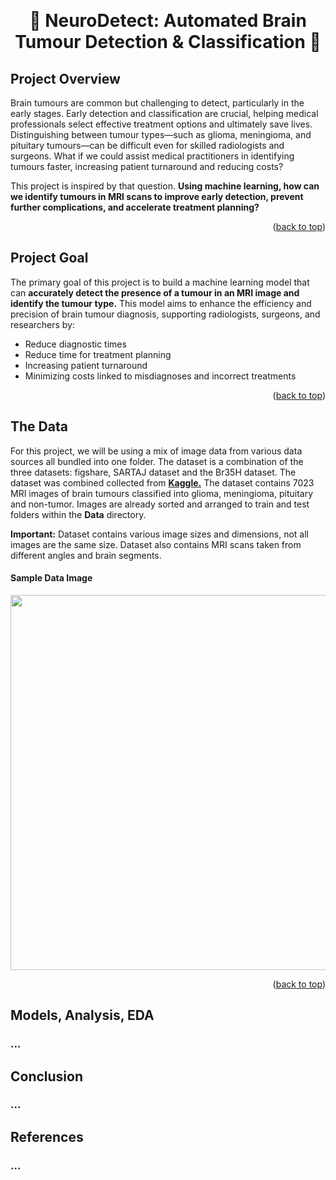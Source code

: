 <a id="readme-top"></a>
<br />
<div align="center">

 # 🧠 NeuroDetect: Automated Brain Tumour Detection & Classification  🧠
</div>
    
## Project Overview
Brain tumours are common but challenging to detect, particularly in the early stages. Early detection and classification are crucial, helping medical professionals select effective treatment options and ultimately save lives. Distinguishing between tumour types—such as glioma, meningioma, and pituitary tumours—can be difficult even for skilled radiologists and surgeons. What if we could assist medical practitioners in identifying tumours faster, increasing patient turnaround and reducing costs? 

This project is inspired by that question. **Using machine learning, how can we identify tumours in MRI scans to improve early detection, prevent further complications, and accelerate treatment planning?**

<p align="right">(<a href="#readme-top">back to top</a>)</p>

## Project Goal
The primary goal of this project is to build a machine learning model that can  **accurately detect the presence of a tumour in an MRI image and identify the tumour type.**  This model aims to enhance the efficiency and precision of brain tumour diagnosis, supporting radiologists, surgeons, and researchers by:

-   Reduce diagnostic times
-   Reduce time for treatment planning
-   Increasing patient turnaround
-   Minimizing costs linked to misdiagnoses and incorrect treatments

<p align="right">(<a href="#readme-top">back to top</a>)</p>

## The Data
For this project, we will be using a mix of image data from various data sources all bundled into one folder. The dataset is a combination of the three datasets: figshare, SARTAJ dataset and the Br35H dataset. The dataset was combined collected from __[Kaggle.](https://www.kaggle.com/datasets/masoudnickparvar/brain-tumor-mri-dataset)__ The dataset contains 7023 MRI images of brain tumours classified into glioma, meningioma, pituitary and non-tumor. Images are already sorted and arranged to train and test folders within the **Data** directory.

**Important:** Dataset contains various image sizes and dimensions, not all images are the same size. Dataset also contains MRI scans taken from different angles and brain segments. 

<h4 id="sample_image"> Sample Data Image </h2>
<img src="images/MRI_Sample _Images width="600" height="600">

<p align="right">(<a href="#readme-top">back to top</a>)</p>

## Models, Analysis, EDA
### ...

## Conclusion
### ...

## References
### ...